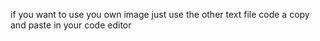 if you want to use you own image just use the other text file code a copy and paste in your code editor 

